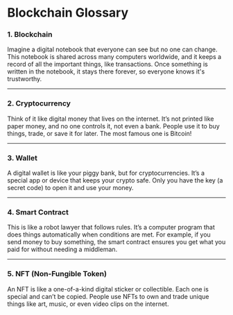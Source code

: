 # Blockchain Glossary

### 1. Blockchain  
Imagine a digital notebook that everyone can see but no one can change. This notebook is shared across many computers worldwide, and it keeps a record of all the important things, like transactions. Once something is written in the notebook, it stays there forever, so everyone knows it's trustworthy.

---

### 2. Cryptocurrency  
Think of it like digital money that lives on the internet. It’s not printed like paper money, and no one controls it, not even a bank. People use it to buy things, trade, or save it for later. The most famous one is Bitcoin!

---

### 3. Wallet  
A digital wallet is like your piggy bank, but for cryptocurrencies. It’s a special app or device that keeps your crypto safe. Only you have the key (a secret code) to open it and use your money.

---

### 4. Smart Contract  
This is like a robot lawyer that follows rules. It’s a computer program that does things automatically when conditions are met. For example, if you send money to buy something, the smart contract ensures you get what you paid for without needing a middleman.

---

### 5. NFT (Non-Fungible Token)  
An NFT is like a one-of-a-kind digital sticker or collectible. Each one is special and can’t be copied. People use NFTs to own and trade unique things like art, music, or even video clips on the internet.

